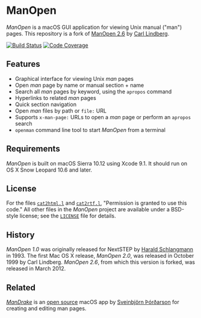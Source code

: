 # ManOpen

_ManOpen_ is a macOS GUI application for viewing Unix manual ("man") pages.
This repository is a fork of [ManOpen 2.6][11] by [Carl Lindberg][12].

[![Build Status][13]][14] [![Code Coverage][15]][16]

[11]: http://clindberg.org/projects/ManOpen.html
[12]: mailto:lindberg@clindberg.org
[13]: https://travis-ci.org/donmccaughey/ManOpen.svg?branch=master
[14]: https://travis-ci.org/donmccaughey/ManOpen
[15]: https://codecov.io/gh/donmccaughey/ManOpen/branch/master/graph/badge.svg
[16]: https://codecov.io/gh/donmccaughey/ManOpen

## Features

- Graphical interface for viewing Unix _man_ pages
- Open _man_ page by name or manual section + name
- Search all _man_ pages by keyword, using the `apropos` command
- Hyperlinks to related _man_ pages
- Quick section navigation
- Open _man_ files by path or `file:` URL
- Supports `x-man-page:` URLs to open a _man_ page or perform an `apropos` search
- `openman` command line tool to start _ManOpen_ from a terminal

## Requirements

_ManOpen_ is built on macOS Sierra 10.12 using Xcode 9.1.  It should run on
OS X Snow Leopard 10.6 and later.

## License

For the files [`cat2html.l`][41] and [`cat2rtf.l`][42], "Permission is granted to
use this code."  All other files in the _ManOpen_ project are available under a
BSD-style license; see the [`LICENSE`][43] file for details.

[41]: ./cat2html/cat2html.l
[42]: ./cat2rtf/cat2rtf.l
[43]: ./LICENSE

## History

_ManOpen 1.0_ was originally released for NextSTEP by [Harald Schlangmann][51]
in 1993.  The first Mac OS X release, _ManOpen 2.0_, was released in October
1999 by Carl Lindberg.  _ManOpen 2.6_, from which this version is forked, was
released in March 2012.

[51]: mailto:schlangm@informatik.uni-muenchen.de

## Related

[_ManDrake_][61] is an [open source][62] macOS app by [Sveinbjörn Þórðarson][63]
for creating and editing man pages.

[61]: http://sveinbjorn.org/mandrake
[62]: https://github.com/sveinbjornt/ManDrake
[63]: http://sveinbjorn.org
